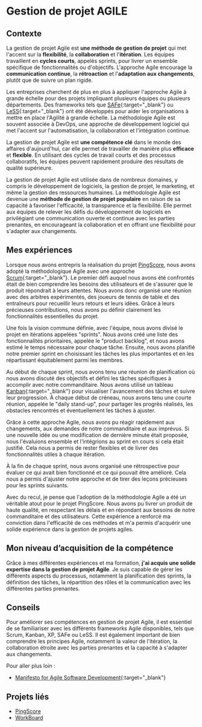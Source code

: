 # Gestion de projet AGILE

## Contexte

La gestion de projet Agile est **une méthode de gestion de projet** qui met l'accent sur la **flexibilité**, la **collaboration** et
l'**itération**. Les équipes travaillent en **cycles courts**, appelés sprints, pour livrer un ensemble spécifique de
fonctionnalités ou d'objectifs. L'approche Agile encourage la **communication continue**, la **rétroaction** et l'**adaptation aux
changements**, plutôt que de suivre un plan rigide.

Les entreprises cherchent de plus en plus à appliquer l'approche Agile à grande échelle pour des projets impliquant
plusieurs équipes ou plusieurs départements. Des frameworks tels que [SAFe](https://scaledagileframework.com/){:target="_blank"} ou [LeSS](https://less.works/){:target="_blank"} ont été développés pour aider les
organisations à mettre en place l'Agilité à grande échelle. La méthodologie Agile est souvent associée à DevOps, une
approche de développement logiciel qui met l'accent sur l'automatisation, la collaboration et l'intégration continue.

La gestion de projet Agile est **une compétence clé** dans le monde des affaires d'aujourd'hui, car elle permet de
travailler de manière plus **efficace** et **flexible**. En utilisant des cycles de travail courts et des processus
collaboratifs, les équipes peuvent rapidement produire des résultats de qualité supérieure.

La gestion de projet Agile est utilisée dans de nombreux domaines, y compris le développement de logiciels, la
gestion de projet, le marketing, et même la gestion des ressources humaines. La méthodologie Agile est devenue une
**méthode de gestion de projet populaire** en raison de sa capacité à favoriser l'efficacité, la transparence et la
flexibilité. Elle permet aux équipes de relever les défis du développement de logiciels en privilégiant une
communication ouverte et continue avec les parties prenantes, en encourageant la collaboration et en offrant une flexibilité pour s'adapter aux changements.

## Mes expériences

Lorsque nous avons entrepris la réalisation du projet [PingScore](../../../mes-réalisations/pingscore), nous avons
adopté la méthodologique Agile avec une approche [Scrum](https://www.scrum.org/learning-series/what-is-scrum){:target="_blank"}.
Le premier défi auquel nous avons été confrontés était de bien comprendre les besoins des utilisateurs et de s'assurer
que le produit répondrait à leurs attentes. Nous avons donc organisé une réunion avec des arbitres expérimentés, des
joueurs de tennis de table et des entraîneurs pour recueillir leurs retours et leurs idées. Grâce à leurs précieuses
contributions, nous avons pu définir clairement les fonctionnalités essentielles du projet.

Une fois la vision commune définie, avec l'équipe, nous avons divisé le projet en itérations appelées "sprints". Nous
avons créé une liste des fonctionnalités prioritaires, appelée le "product backlog", et nous avons estimé le temps
nécessaire pour chaque tâche. Ensuite, nous avons planifié notre premier sprint en choisissant les tâches les plus
importantes et en les répartissant équitablement parmi les membres.

Au début de chaque sprint, nous avons tenu une réunion de planification où nous avons discuté des objectifs et défini
les tâches spécifiques à accomplir avec notre commanditaire. Nous avons utilisé un
tableau [Kanban](https://fr.wikipedia.org/wiki/Kanban_(d%C3%A9veloppement)){:target="_blank"} pour visualiser l'avancement des tâches
et suivre leur progression. À chaque début de créneau, nous avons tenu une courte réunion, appelée le "daily stand-up",
pour partager les progrès réalisés, les obstacles rencontrés et éventuellement les tâches à ajuster.

Grâce à cette approche Agile, nous avons pu réagir rapidement aux changements, aux demandes de notre commanditaire
et aux imprévus. Si une nouvelle idée ou une modification de dernière minute était proposée, nous l'évaluions
ensemble et l'intégrions au sprint en cours si cela était justifié. Cela nous a permis de rester flexibles et de livrer
des fonctionnalités utiles à chaque itération.

À la fin de chaque sprint, nous avons organisé une rétrospective pour évaluer ce qui avait bien fonctionné et ce qui
pouvait être amélioré. Cela nous a permis d'ajuster notre approche et de tirer des leçons précieuses pour les sprints
suivants.

Avec du recul, je pense que l'adoption de la méthodologie Agile a été un véritable atout pour le projet PingScore. Nous
avons pu livrer un produit de haute qualité, en respectant les délais et en répondant aux besoins de notre
commanditaire et des utilisateurs.
Cette expérience a renforcé ma conviction dans l'efficacité de ces méthodes et m'a permis d'acquérir une solide
expérience dans la gestion de projets agiles.

## Mon niveau d’acquisition de la compétence

Grâce à mes différentes expériences et ma formation, **j'ai acquis une solide expertise dans la gestion de projet
Agile**. Je suis capable de gérer les différents aspects du processus, notamment la planification des sprints, la
définition des tâches, la répartition des rôles et la communication avec les différentes parties prenantes.

## Conseils

Pour améliorer ses compétences en gestion de projet Agile, il est essentiel de se familiariser avec les différents
frameworks Agile disponibles, tels que Scrum, Kanban, XP, SAFe ou LeSS. Il est également important de bien comprendre
les principes Agile, notamment la valeur de l'itération, la collaboration étroite avec les parties prenantes et la capacité à s'adapter aux changements.

Pour aller plus loin :

- [Manifesto for Agile Software Development](https://agilemanifesto.org/){:target="_blank"}

## Projets liés

- [PingScore](../../../mes-réalisations/pingscore)
- [WorkBoard](../../../mes-réalisations/workboard)
